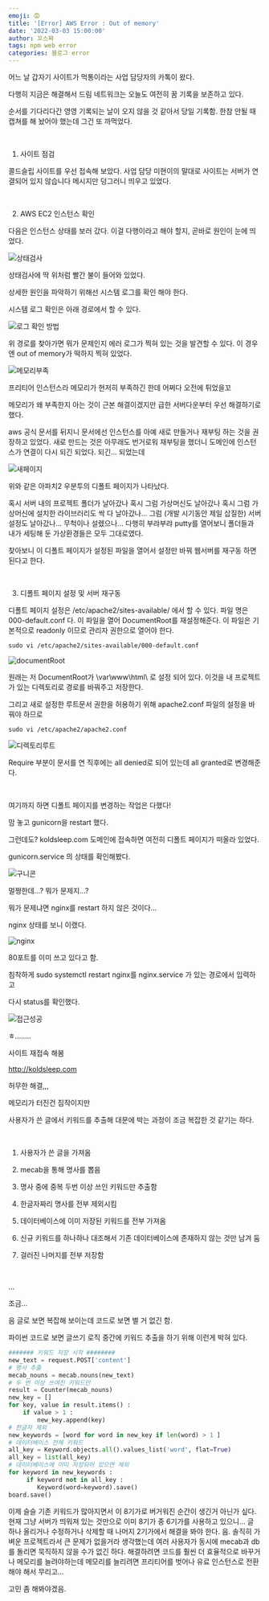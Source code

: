 ```yaml
---
emoji: 😡
title: '[Error] AWS Error : Out of memory'
date: '2022-03-03 15:00:00'
author: 꼬스쨔
tags: npm web error
categories: 블로그 error
---
```


어느 날 갑자기 사이트가 먹통이라는 사업 담당자의 카톡이 왔다.

다행히 지금은 해결해서 드림 네트워크는 오늘도 여전히 꿈 기록을 보존하고 있다.

순서를 기다리다간 영영 기록되는 날이 오지 않을 것 같아서 당일 기록함. 한참 안될 때 캡쳐를 해 놨어야 했는데 그건 또 까먹었다.

​

1. 사이트 점검

콜드슬립 사이트를 우선 접속해 보았다. 사업 담당 미현이의 말대로 사이트는 서버가 연결되어 있지 않습니다 메시지만 덩그러니 띄우고 있었다.

​

2. AWS EC2 인스턴스 확인

다음은 인스턴스 상태를 보러 갔다. 이걸 다행이라고 해야 할지, 곧바로 원인이 눈에 띄었다.

![상태검사](./statusCheck.png)

상태검사에 딱 위처럼 빨간 불이 들어와 있었다.

상세한 원인을 파악하기 위해선 시스템 로그를 확인 해야 한다.

시스템 로그 확인은 아래 경로에서 할 수 있다.

![로그 확인 방법](./Howtocheck.png)

위 경로를 찾아가면 뭐가 문제인지 에러 로그가 찍혀 있는 것을 발견할 수 있다.
이 경우엔 out of memory가 떡하지 찍혀 있었다.

![메모리부족](./errorLog.png)

프리티어 인스턴스라 메모리가 현저히 부족하긴 한데 어쩌다 오전에 튀었을꼬

메모리가 왜 부족한지 아는 것이 근본 해결이겠지만 급한 서버다운부터 우선 해결하기로 했다.

aws 공식 문서를 뒤지니 문서에선 인스턴스를 아예 새로 만들거나 재부팅 하는 것을 권장하고 있었다. 새로 만드는 것은 아무래도 번거로워 재부팅을 했더니 도메인에 인스턴스가 연결이 다시 되긴 되었다. 되긴... 되었는데

![새페이지](./newIndex.png)

위와 같은 아파치2 우분투의 디폴트 페이지가 나타났다.

혹시 서버 내의 프로젝트 폴더가 날아갔나 혹시 그럼 가상머신도 날아갔나 혹시 그럼 가상머신에 설치한 라이브러리도 싹 다 날아갔나... 그럼 (개발 시기동안 제일 삽질한) 서버 설정도 날아갔나... 무척이나 설렜으나... 다행히 부랴부랴 putty를 열어보니 폴더들과 내가 세팅해 둔 가상환경들은 모두 그대로였다.

찾아보니 이 디폴트 페이지가 설정된 파일을 열어서 설정만 바꿔 웹서버를 재구동 하면 된다고 한다.

​

3. 디폴트 페이지 설정 및 서버 재구동

디폴트 페이지 설정은 /etc/apache2/sites-available/ 에서 할 수 있다. 파일 명은 000-default.conf 다. 이 파일을 열어 DocumentRoot를 재설정해준다. 이 파일은 기본적으로 readonly 이므로 관리자 권한으로 열어야 한다.

```console
sudo vi /etc/apache2/sites-available/000-default.conf
```

![documentRoot](./conf.png)

원래는 저 DocumentRoot가 \var\www\html\ 로 설정 되어 있다. 이것을 내 프로젝트가 있는 디렉토리로 경로를 바꿔주고 저장한다.

그리고 새로 설정한 루트문서 권한을 허용하기 위해 apache2.conf 파일의 설정을 바꿔야 하므로

```console
sudo vi /etc/apache2/apache2.conf
```

![디렉토리루트](./directory.png)

Require 부분이 문서를 연 직후에는 all denied로 되어 있는데 all granted로 변경해준다.

​

여기까지 하면 디폴트 페이지를 변경하는 작업은 다했다!

맘 놓고 gunicorn을 restart 했다.

그런데도? koldsleep.com 도메인에 접속하면 여전히 디폴트 페이지가 떠올라 있었다.

gunicorn.service 의 상태를 확인해봤다.

![구니콘](./gunicorn.png)

멀쩡한데...? 뭐가 문제지...?

뭐가 문제냐면 nginx를 restart 하지 않은 것이다...

nginx 상태를 보니 이랬다.

![nginx](./nginx.png)

80포트를 이미 쓰고 있다고 함.

침착하게 sudo systemctl restart nginx를 nginx.service 가 있는 경로에서 입력하고

다시 status를 확인했다.

![접근성공](./activeRunning.png)

ㅎ........

사이트 재접속 해봄

http://koldsleep.com

허무한 해결,,,

메모리가 터진건 짐작이지만

사용자가 쓴 글에서 키워드를 추출해 대문에 박는 과정이 조금 복잡한 것 같기는 하다.

​

1. 사용자가 쓴 글을 가져옴

2. mecab을 통해 명사를 뽑음

3. 명사 중에 중복 두번 이상 쓰인 키워드만 추출함

4. 한글자짜리 명사를 전부 제외시킴

5. 데이터베이스에 이미 저장된 키워드를 전부 가져옴

6. 신규 키워드를 하나하나 대조해서 기존 데이터베이스에 존재하지 않는 것만 남겨 둠

7. 걸러진 나머지를 전부 저장함

​

...

조금...

음 글로 보면 복잡해 보이는데 코드로 보면 별 거 없긴 함.

파이썬 코드로 보면 글쓰기 로직 중간에 키워드 추출을 하기 위해 이런게 박혀 있다.

```python
####### 키워드 저장 시작 ########
new_text = request.POST['content']
# 명사 추출
mecab_nouns = mecab.nouns(new_text)
# 두 번 이상 쓰여진 키워드만
result = Counter(mecab_nouns)
new_key = []
for key, value in result.items() :
    if value > 1 :
        new_key.append(key)
# 한글자 제외
new_keywords = [word for word in new_key if len(word) > 1 ]
# 데이터베이스 전체 키워드
all_key = Keyword.objects.all().values_list('word', flat=True)
all_key = list(all_key)
# 데이터베이스에 이미 저장되어 있으면 제외
for keyword in new_keywords :
     if keyword not in all_key :
        Keyword(word=keyword).save()
board.save()
```

이제 슬슬 기존 키워드가 많아지면서 이 8기가로 버거워진 순간이 생긴거 아닌가 싶다. 현재 그냥 서버가 띄워져 있는 것만으로 이미 8기가 중 6기가를 사용하고 있으니... 글 하나 올리거나 수정하거나 삭제할 때 나머지 2기가에서 해결을 봐야 한다. 음. 솔직히 가벼운 프로젝트라서 큰 문제가 없을거라 생각했는데 여러 사용자가 동시에 mecab과 db를 돌리면 묵직하지 않을 수가 없긴 하다. 해결하려면 코드를 훨씬 더 효율적으로 바꾸거나 메모리를 늘려야하는데 메모리를 늘리려면 프리티어를 벗어나 유료 인스턴스로 전환해야 해서 무리고...

고민 좀 해봐야겠음.
